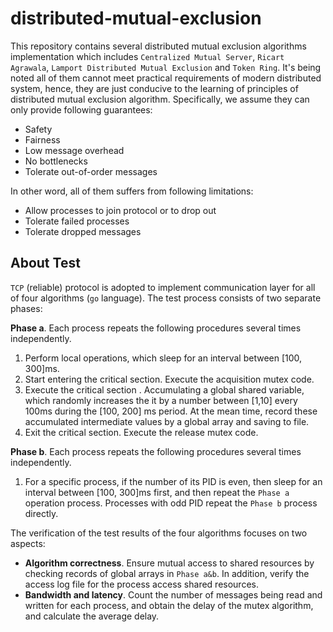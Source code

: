 # distributed-mutual-exclusion
This repository contains several distributed mutual exclusion algorithms implementation which includes `Centralized Mutual Server`, `Ricart Agrawala`, `Lamport Distributed Mutual Exclusion` and `Token Ring`. It's being noted all of them cannot meet practical requirements of modern distributed system, hence, they are just conducive to the learning of principles of distributed mutual exclusion algorithm.  Specifically,  we assume they can only provide following guarantees:
- Safety
- Fairness
- Low message overhead
- No bottlenecks
- Tolerate out-of-order messages

In other word, all of them suffers from following limitations:
-  Allow processes to join protocol or to drop out
-  Tolerate failed processes
-  Tolerate dropped messages

## About Test
 `TCP` (reliable) protocol is adopted to implement communication layer for all of four algorithms (`go` language). The test process consists of two separate phases:
 
 **Phase a**. Each process repeats the following procedures several times independently.

1. Perform local operations, which sleep for an interval between [100, 300]ms.
2. Start entering the critical section. Execute the acquisition mutex code.
3. Execute the critical section . Accumulating a global shared variable, which randomly increases the it by a number between [1,10] every 100ms during the [100, 200] ms period. At the mean time, record these accumulated intermediate values by a global array and saving to file.
4. Exit the critical section. Execute the release mutex code.

**Phase b**. Each process repeats the following procedures several times independently.

1. For a specific process, if the number of its PID is even, then sleep for an interval between  [100, 300]ms first, and then repeat the `Phase a` operation process. Processes with odd PID repeat the `Phase b` process directly.

The verification of the test results of the four algorithms focuses on two aspects:

- **Algorithm correctness**. Ensure mutual access to shared resources by checking records of global arrays in `Phase a&b`. In addition, verify the access log file for the process access shared resources.
- **Bandwidth and latency**. Count the number of messages being read and written for each process, and obtain the delay of the mutex algorithm, and calculate the average delay.

